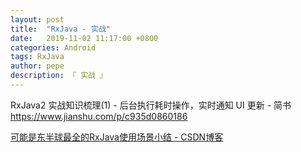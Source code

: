 ```yaml
---
layout: post
title:  "RxJava - 实战"
date:   2019-11-02 11:17:00 +0800
categories: Android
tags: RxJava
author: pepe
description: 『 实战 』
---
```


RxJava2 实战知识梳理(1) - 后台执行耗时操作，实时通知 UI 更新 - 简书
https://www.jianshu.com/p/c935d0860186

[可能是东半球最全的RxJava使用场景小结 - CSDN博客](https://blog.csdn.net/theone10211024/article/details/50435325)







